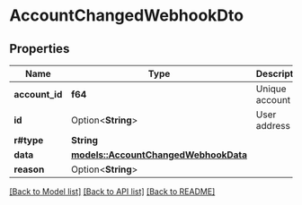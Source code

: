 # AccountChangedWebhookDto

## Properties

Name | Type | Description | Notes
------------ | ------------- | ------------- | -------------
**account_id** | **f64** | Unique account id | 
**id** | Option<**String**> | User address | [optional]
**r#type** | **String** |  | 
**data** | [**models::AccountChangedWebhookData**](AccountChangedWebhookData.md) |  | 
**reason** | Option<**String**> |  | [optional]

[[Back to Model list]](../README.md#documentation-for-models) [[Back to API list]](../README.md#documentation-for-api-endpoints) [[Back to README]](../README.md)


